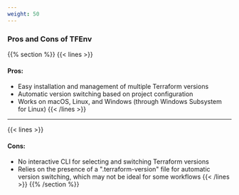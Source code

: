 ```yaml
---
weight: 50
---
```


### Pros and Cons of TFEnv
{{% section %}}
{{< lines >}}
#### Pros:
- Easy installation and management of multiple Terraform versions
- Automatic version switching based on project configuration
- Works on macOS, Linux, and Windows (through Windows Subsystem for Linux)
{{< /lines >}}

------

{{< lines >}}
#### Cons:
- No interactive CLI for selecting and switching Terraform versions
- Relies on the presence of a ".terraform-version" file for automatic version switching, which may not be ideal for some workflows
{{< /lines >}}
{{% /section %}}
